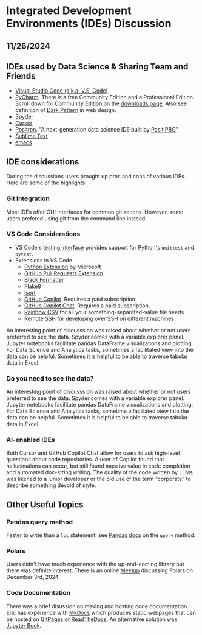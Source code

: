 # Integrated Development Environments (IDEs) Discussion

## 11/26/2024

## IDEs used by Data Science & Sharing Team and Friends

* [Visual Studio Code (a.k.a. V.S. Code)](https://code.visualstudio.com/)
* [PyCharm](https://www.jetbrains.com/pycharm/). There is a free Community Edition and a Professional Edition. Scroll down for Community Edition on the [downloads page](https://www.jetbrains.com/pycharm/download/). Also see definition of [Dark Pattern](https://en.wikipedia.org/wiki/Dark_pattern) in web design.
* [Spyder](https://www.spyder-ide.org/)
* [Cursor](https://www.cursor.com/)
* [Positron](https://positron.posit.co/). "A next-generation data science IDE built by [Posit PBC](https://posit.co/)"
* [Sublime Text](https://www.sublimetext.com/)
* [emacs](https://www.gnu.org/software/emacs/)

## IDE considerations

During the discussions users brought up pros and cons of various IDEs. Here are some of the highlights:

### Git Integration

Most IDEs offer GUI interfaces for common git actions. However, some users prefered using git from the command line instead.

### VS Code Considerations

* VS Code's [testing interface](https://code.visualstudio.com/docs/editor/testing) provides support for Python's `unittest` and `pytest`.
* Extensions in VS Code
  * [Python Extension](https://marketplace.visualstudio.com/items?itemName=ms-python.python) by Microsoft
  * [GitHub Pull Requests Extension](https://marketplace.visualstudio.com/items?itemName=GitHub.vscode-pull-request-github)
  * [Black Formatter](https://marketplace.visualstudio.com/items?itemName=ms-python.black-formatter)
  * [Flake8](https://marketplace.visualstudio.com/items?itemName=ms-python.flake8)
  * [isort](https://marketplace.visualstudio.com/items?itemName=ms-python.isort)
  * [GitHub Copilot](https://marketplace.visualstudio.com/items?itemName=GitHub.copilot). Requires a paid subscription.
  * [GitHub Copilot Chat](https://marketplace.visualstudio.com/items?itemName=GitHub.copilot-chat). Requires a paid subscription.
  * [Rainbow CSV](https://marketplace.visualstudio.com/items?itemName=mechatroner.rainbow-csv) for all your something-separated-value file needs.
  * [Remote SSH](https://marketplace.visualstudio.com/items?itemName=ms-vscode-remote.remote-ssh) for developing over SSH on different machines.
  
An interesting point of discusssion was raised about whether or not users preferred to see the data. Spyder comes with a variable explorer panel. Jupyter notebooks facilitate pandas DataFrame visualizations and plotting. For Data Science and Analytics tasks, sometimes a facilitated view into the data can be helpful. Sometimes it is helpful to be able to traverse tabular data in Excel.
  
### Do you need to see the data?

An interesting point of discusssion was raised about whether or not users preferred to see the data. Spyder comes with a variable explorer panel. Jupyter notebooks facilitate pandas DataFrame visualizations and plotting. For Data Science and Analytics tasks, sometime a faciliated view into the data can be helpful. Sometimes it is helpful to be able to traverse tabular data in Excel.

### AI-enabled IDEs

Both Cursor and GitHub Copilot Chat allow for users to ask high-level questions about code repositories. A user of Copilot found that hallucinations can occur, but still found massive value in code completion and automated doc-string writing. The quality of the code written by LLMs was likened to a junior developer or the old use of the term "corporate" to describe something devoid of style.

## Other Useful Topics

### Pandas query method

Faster to write than a `loc` statement: see [Pandas docs](https://pandas.pydata.org/docs/reference/api/pandas.DataFrame.query.html) on the `query` method.

### Polars

Users didn't have much experience with the up-and-coming library but there was definite interest. There is an online [Meetup](https://www.meetup.com/mke-python-meetup/events/304631987/?recId=e1eb00fe-ef90-4626-a71c-c98a098fd651&recSource=keyword_search&searchId=2bcfc3d6-b280-435a-8846-7c9a0338a025&eventOrigin=find_page$all&_gl=1*c3x9hp*_up*MQ..*_ga*NTU1MTk0NjA2LjE3MzI2NDQzNjI.*_ga_NP82XMKW0P*MTczMjY0NDM2Mi4xLjAuMTczMjY0NDM2Mi4wLjAuMA) discussing Polars on December 3rd, 2024.

### Code Documentation

There was a brief disussion on making and hosting code documentation. Eric has experience with [MkDocs](https://www.mkdocs.org/) which produces static webpages that can be hosted on [GitPages](https://pages.github.com/) or [ReadTheDocs](https://about.readthedocs.com/). An alternative solution was [Jupyter Book](https://jupyterbook.org/en/stable/intro.html).

